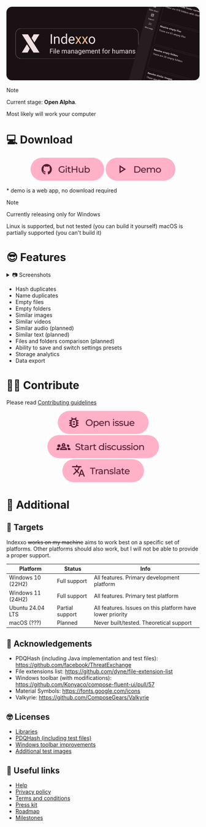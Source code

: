 <p align="middle">
    <img alt="cover" src="./content/README.cover.png"/>
</p>

> [!NOTE]
> Current stage: **Open Alpha**.
>
> Most likely will work your computer

# 💻 Download
<p align="middle">
    <a href="https://github.com/sadellie/indexxo/releases/latest"><img alt="Download" src="./content/github.svg" height="60"/></a>
    <a href="https://sadellie.github.com/indexxo/demo/index.html"><img alt="Demo" src="./content/demo.svg" height="60"/></a>

\* demo is a web app, no download required
</p>

> [!NOTE]
> Currently releasing only for Windows
> 
> Linux is supported, but not tested (you can build it yourself)
> macOS is partially supported (you can't build it)

# 😎 Features

<details>
  <summary>📷 Screenshots</summary>
    <p align="middle">
        <img alt="cover" src="./content/screen0.png" width="400"/>
        <img alt="cover" src="./content/screen1.png" width="400"/>
        <img alt="cover" src="./content/screen5.png" width="400"/>
        <img alt="cover" src="./content/screen6.png" width="400"/>
        <img alt="cover" src="./content/screen7.png" width="400"/>
    </p>
</details>

- Hash duplicates
- Name duplicates
- Empty files
- Empty folders
- Similar images
- Similar videos
- Similar audio (planned)
- Similar text (planned)
- Files and folders comparison (planned)
- Ability to save and switch settings presets
- Storage analytics
- Data export

# 💁‍♀️ Contribute

Please read [Contributing guidelines](./CONTRIBUTING.md)

<p align="middle">
    <a href="https://github.com/sadellie/indexxo/issues/new"><img alt="Issues" src="./content/issue.svg" height="60"/></a>
    <a href="https://github.com/sadellie/indexxo/discussions/new/choose"><img alt="Discussions" src="./content/discussion.svg" height="60"/></a>
    <a href="https://github.com/sadellie/indexxo/blob/master/CONTRIBUTING.md#translate"><img alt="Translate" src="./content/translate.svg" height="60"/></a>
</p>

# 📄 Additional

## 🎯 Targets

Indexxo ~~works on my machine~~ aims to work best on a specific set of platforms. Other platforms should also work, but
I will not be able to provide a proper support.

| Platform          | Status          | Info                                                      |
|-------------------|-----------------|-----------------------------------------------------------|
| Windows 10 (22H2) | Full support    | All features. Primary development platform                |
| Windows 11 (24H2) | Full support    | All features. Primary test platform                       |
| Ubuntu 24.04 LTS  | Partial support | All features. Issues on this platform have lower priority |
| macOS (???)       | Planned         | Never built/tested. Theoretical support                   |

## 🙏 Acknowledgements

- PDQHash (including Java implementation and test files): https://github.com/facebook/ThreatExchange
- File extensions list: https://github.com/dyne/file-extension-list
- Windows toolbar (with modifications): https://github.com/Konyaco/compose-fluent-ui/pull/57
- Material Symbols: https://fonts.google.com/icons
- Valkyrie: https://github.com/ComposeGears/Valkyrie

## 🤓 Licenses

- [Libraries](./composeApp/include/common/third-party.html)
- [PDQHash (including test files)](./composeApp/src/desktopMain/kotlin/pdqhashing/LICENSE)
- [Windows toolbar improvements](https://github.com/Konyaco/compose-fluent-ui/blob/293d7ab02d80fb9fdd372826fdc0b42b1d6e0019/LICENSE)
- [Additional test images](./composeApp/testDirs/analyzeSimilarImagesTest/README.md)

## 🔗 Useful links

- [Help](https://sadellie.github.io/indexxo/help/)
- [Privacy policy](https://sadellie.github.io/indexxo/privacy/)
- [Terms and conditions](https://sadellie.github.io/indexxo/terms/)
- [Press kit](https://sadellie.github.io/indexxo/press-kit/)
- [Roadmap](https://github.com/users/sadellie/projects/4/)
- [Milestones](https://github.com/sadellie/indexxo/milestones/)
